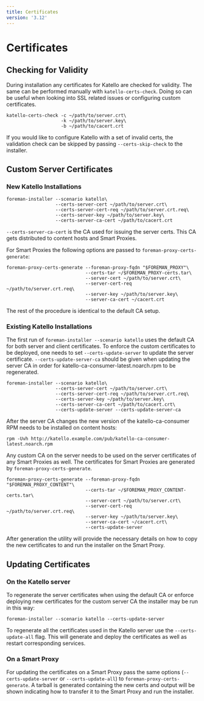 ```yaml
---
title: Certificates
version: '3.12'
---
```


# Certificates

## Checking for Validity

During installation any certificates for Katello are checked for validity. The same can be performed manually with `katello-certs-check`. Doing so can be useful when looking into SSL related issues or configuring custom certificates.

```
katello-certs-check -c ~/path/to/server.crt\
                    -k ~/path/to/server.key\
                    -b ~/path/to/cacert.crt
```

If you would like to configure Katello with a set of invalid certs, 
the validation check can be skipped by passing `--certs-skip-check` to the installer.

## Custom Server Certificates
### New Katello Installations

```
foreman-installer --scenario katello\
                  --certs-server-cert ~/path/to/server.crt\
                  --certs-server-cert-req ~/path/to/server.crt.req\
                  --certs-server-key ~/path/to/server.key\
                  --certs-server-ca-cert ~/path/to/cacert.crt
```

`--certs-server-ca-cert` is the CA used for issuing the
server certs. This CA gets distributed to content hosts and Smart Proxies.

For Smart Proxies the following options are passed to
`foreman-proxy-certs-generate`:

```
foreman-proxy-certs-generate --foreman-proxy-fqdn "$FOREMAN_PROXY"\
                             --certs-tar ~/$FOREMAN_PROXY-certs.tar\
                             --server-cert ~/path/to/server.crt\
                             --server-cert-req ~/path/to/server.crt.req\
                             --server-key ~/path/to/server.key\
                             --server-ca-cert ~/cacert.crt
```

The rest of the procedure is identical to the default CA setup.

### Existing Katello Installations

The first run of `foreman-installer --scenario katello` uses the default
CA for both server and client certificates. To enforce the custom
certificates to be deployed, one needs to set `--certs-update-server` to
update the server certificate. `--certs-update-server-ca` should be given when updating the server CA
in order for katello-ca-consumer-latest.noarch.rpm to be regenerated.

```
foreman-installer --scenario katello\
                  --certs-server-cert ~/path/to/server.crt\
                  --certs-server-cert-req ~/path/to/server.crt.req\
                  --certs-server-key ~/path/to/server.key\
                  --certs-server-ca-cert ~/path/to/cacert.crt\
                  --certs-update-server --certs-update-server-ca
```

After the server CA changes the new version of the
katello-ca-consumer RPM needs to be installed on content hosts:

```
rpm -Uvh http://katello.example.com/pub/katello-ca-consumer-latest.noarch.rpm
```

Any custom CA on the server needs to be used on the server certificates of any Smart Proxies as well.
The certificates for Smart Proxies are generated by `foreman-proxy-certs-generate`.

```
foreman-proxy-certs-generate --foreman-proxy-fqdn "$FOREMAN_PROXY_CONTENT"\
                             --certs-tar ~/$FOREMAN_PROXY_CONTENT-certs.tar\
                             --server-cert ~/path/to/server.crt\
                             --server-cert-req ~/path/to/server.crt.req\
                             --server-key ~/path/to/server.key\
                             --server-ca-cert ~/cacert.crt\
                             --certs-update-server
```

After generation the utility will provide the necessary details on how to copy the new certificates to
and run the installer on the Smart Proxy.


## Updating Certificates

### On the Katello server

To regenerate the server certificates when using the default CA or
enforce deploying new certificates for the custom server CA the installer
may be run in this way:

```
foreman-installer --scenario katello --certs-update-server
```

To regenerate all the certificates used in the Katello server use the
`--certs-update-all` flag. This will generate and deploy the
certificates as well as restart corresponding services.

### On a Smart Proxy

For updating the certificates on a Smart Proxy pass the same
options (`--certs-update-server` or `--certs-update-all`) to
`foreman-proxy-certs-generate`. A tarball is generated containing the new certs
and output will be shown indicating how to transfer it to the Smart Proxy and run the installer.

